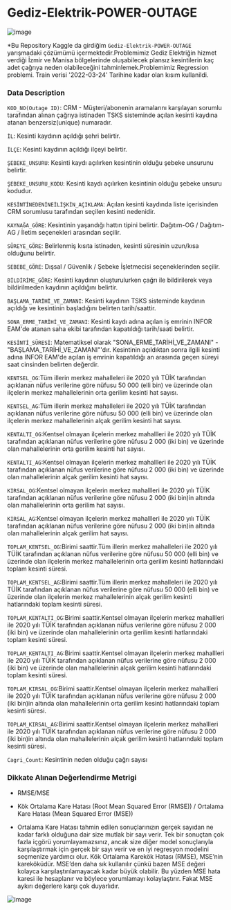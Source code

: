 # Gediz-Elektrik-POWER-OUTAGE
![image](https://user-images.githubusercontent.com/64266044/212553242-2556ba31-a091-4ea3-9418-8a9885b271a9.png)

*Bu Repository Kaggle da girdiğim  `Gediz-Elektrik-POWER-OUTAGE` yarışmadaki çözümümü içermektedir.Problemimiz Gediz Elektriğin hizmet verdiği İzmir ve Manisa bölgelerinde oluşabilecek plansız kesintilerin kaç adet çağrıya neden olabileceğini tahminlemek.Problemimiz Regression problemi. Train verisi '2022-03-24' Tarihine kadar olan kısım kullanildi.

### Data Description

  `KOD_NO(Outage ID)`: CRM - Müşteri/abonenin aramalarını karşılayan sorumlu tarafından alınan çağrıya istinaden TSKS sisteminde açılan kesinti kaydına atanan benzersiz(unique) numaradır.

  `İL`: Kesinti kaydının açıldığı şehri belirtir.

  `İLÇE`: Kesinti kaydının açıldığı ilçeyi belirtir.

  `ŞEBEKE_UNSURU`: Kesinti kaydı açılırken kesintinin olduğu şebeke unsurunu belirtir.

  `ŞEBEKE_UNSURU_KODU`: Kesinti kaydı açılırken kesintinin olduğu şebeke unsuru kodudur.

  `KESİNTİNEDENİNEİLİŞKİN_AÇIKLAMA`: Açılan kesinti kaydında liste içerisinden CRM sorumlusu tarafından seçilen kesinti nedenidir.

  `KAYNAĞA_GÖRE`: Kesintinin yaşandığı hattın tipini belirtir. Dağıtım-OG / Dağıtım-AG / İletim seçenekleri arasından seçilir.

  `SÜREYE_GÖRE`: Belirlenmiş kısıta istinaden, kesinti süresinin uzun/kısa olduğunu belirtir.

  `SEBEBE_GÖRE`: Dışsal / Güvenlik / Şebeke İşletmecisi seçeneklerinden seçilir.

  `BİLDİRİME_GÖRE`: Kesinti kaydının oluşturulurken çağrı ile bildirilerek veya bildirilmeden kaydının açıldığını belirtir.

  `BAŞLAMA_TARİHİ_VE_ZAMANI`: Kesinti kaydının TSKS sisteminde kaydının açıldığı ve kesintinin başladığını belirten tarih/saattir.

  `SONA_ERME_TARİHİ_VE_ZAMANI`: Kesinti kaydı adına açılan iş emrinin INFOR EAM'de atanan saha ekibi tarafından kapatıldığı tarih/saati belirtir.

  `KESİNTİ_SÜRESİ`: Matematiksel olarak "SONA_ERME_TARİHİ_VE_ZAMANI" - "BAŞLAMA_TARİHİ_VE_ZAMANI"'dır. Kesintinin açıldıktan sonra ilgili kesinti adına INFOR EAM'de açılan iş emrinin kapatıldığı an arasında geçen süreyi saat cinsinden belirten değerdir.

  `KENTSEL_OG`:Tüm illerin merkez mahalleleri ile 2020 yılı TÜİK tarafından açıklanan nüfus verilerine göre nüfusu 50 000 (elli bin) ve üzerinde olan ilçelerin merkez mahallelerinin orta gerilim kesinti hat sayısı.

  `KENTSEL_AG`:Tüm illerin merkez mahalleleri ile 2020 yılı TÜİK tarafından açıklanan nüfus verilerine göre nüfusu 50 000 (elli bin) ve üzerinde olan ilçelerin merkez mahallelerinin alçak gerilim kesinti hat sayısı.

  `KENTALTI_OG`:Kentsel olmayan ilçelerin merkez mahallleri ile 2020 yılı TÜİK tarafından açıklanan nüfus verilerine göre nüfusu 2 000 (iki bin) ve üzerinde olan mahallelerinin orta gerilim kesinti hat sayısı.

  `KENTALTI_AG`:Kentsel olmayan ilçelerin merkez mahallleri ile 2020 yılı TÜİK tarafından açıklanan nüfus verilerine göre nüfusu 2 000 (iki bin) ve üzerinde olan mahallelerinin alçak gerilim kesinti hat sayısı.

  `KIRSAL_OG`:Kentsel olmayan ilçelerin merkez mahallleri ile 2020 yılı TÜİK tarafından açıklanan nüfus verilerine göre nüfusu 2 000 (iki bin)in altında olan mahallelerinin orta gerilim hat sayısı.

  `KIRSAL_AG`:Kentsel olmayan ilçelerin merkez mahallleri ile 2020 yılı TÜİK tarafından açıklanan nüfus verilerine göre nüfusu 2 000 (iki bin)in altında olan mahallelerinin alçak gerilim hat sayısı.

  `TOPLAM_KENTSEL_OG`:Birimi saattir.Tüm illerin merkez mahalleleri ile 2020 yılı TÜİK tarafından açıklanan nüfus verilerine göre nüfusu 50 000 (elli bin) ve üzerinde olan ilçelerin merkez mahallelerinin orta gerilim kesinti hatlarındaki toplam kesinti süresi.

  `TOPLAM_KENTSEL_AG`:Birimi saattir.Tüm illerin merkez mahalleleri ile 2020 yılı TÜİK tarafından açıklanan nüfus verilerine göre nüfusu 50 000 (elli bin) ve üzerinde olan ilçelerin merkez mahallelerinin alçak gerilim kesinti hatlarındaki toplam kesinti süresi.

  `TOPLAM_KENTALTI_OG`:Birimi saattir.Kentsel olmayan ilçelerin merkez mahallleri ile 2020 yılı TÜİK tarafından açıklanan nüfus verilerine göre nüfusu 2 000 (iki bin) ve üzerinde olan mahallelerinin orta gerilim kesinti hatlarındaki toplam kesinti süresi.

  `TOPLAM_KENTALTI_AG`:Birimi saattir.Kentsel olmayan ilçelerin merkez mahallleri ile 2020 yılı TÜİK tarafından açıklanan nüfus verilerine göre nüfusu 2 000 (iki bin) ve üzerinde olan mahallelerinin alçak gerilim kesinti hatlarındaki toplam kesinti süresi.

  `TOPLAM_KIRSAL_OG`:Birimi saattir.Kentsel olmayan ilçelerin merkez mahallleri ile 2020 yılı TÜİK tarafından açıklanan nüfus verilerine göre nüfusu 2 000 (iki bin)in altında olan mahallelerinin orta gerilim kesinti hatlarındaki toplam kesinti süresi.

  `TOPLAM_KIRSAL_AG`:Birimi saattir.Kentsel olmayan ilçelerin merkez mahallleri ile 2020 yılı TÜİK tarafından açıklanan nüfus verilerine göre nüfusu 2 000 (iki bin)in altında olan mahallelerinin alçak gerilim kesinti hatlarındaki toplam kesinti süresi.

  `Cagri_Count`: Kesintinin neden olduğu çağrı sayısı




### Dikkate Alınan Değerlendirme Metrigi

* RMSE/MSE

*  Kök Ortalama Kare Hatası (Root Mean Squared Error (RMSE)) / Ortalama Kare Hatası (Mean Squared Error (MSE)) 
* Ortalama Kare Hatası tahmin edilen sonuçlarınızın gerçek sayıdan ne kadar farklı olduğuna dair size mutlak bir sayı verir. Tek bir sonuçtan çok fazla içgörü yorumlayamazsınız, ancak size diğer model sonuçlarıyla karşılaştırmak için gerçek bir sayı verir ve en iyi regresyon modelini seçmenize yardımcı olur. Kök Ortalama Karekök Hatası (RMSE), MSE’nin kareköküdür. MSE’den daha sık kullanılır çünkü bazen MSE değeri kolayca karşılaştırılamayacak kadar büyük olabilir. Bu yüzden MSE hata karesi ile hesaplanır ve böylece yorumlamayı kolaylaştırır. Fakat MSE aykırı değerlere karşı çok duyarlıdır.


![image](https://user-images.githubusercontent.com/64266044/212553538-bbeb1ce0-3516-40a2-a58a-5c32fb836ac2.png)
